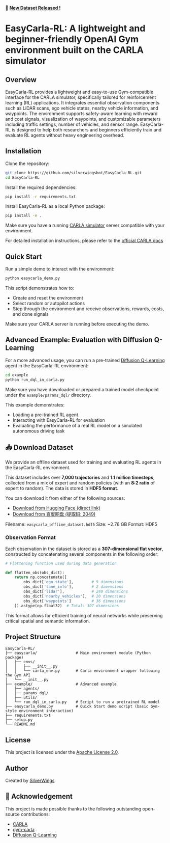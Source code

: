 🚀 [**New Dataset Released !**](#-download-dataset)

# EasyCarla-RL: A lightweight and beginner-friendly OpenAI Gym environment built on the CARLA simulator

## Overview

EasyCarla-RL provides a lightweight and easy-to-use Gym-compatible interface for the CARLA simulator, specifically tailored for reinforcement learning (RL) applications. It integrates essential observation components such as LiDAR scans, ego vehicle states, nearby vehicle information, and waypoints. The environment supports safety-aware learning with reward and cost signals, visualization of waypoints, and customizable parameters including traffic settings, number of vehicles, and sensor range. EasyCarla-RL is designed to help both researchers and beginners efficiently train and evaluate RL agents without heavy engineering overhead.

## Installation

Clone the repository:

```bash
git clone https://github.com/silverwingsbot/EasyCarla-RL.git
cd EasyCarla-RL
```

Install the required dependencies:

```bash
pip install -r requirements.txt
```

Install EasyCarla-RL as a local Python package:

```bash
pip install -e .
```

Make sure you have a running [CARLA simulator](https://carla.org/) server compatible with your environment.

For detailed installation instructions, please refer to the [official CARLA docs](https://carla.readthedocs.io/en/0.9.13/start_quickstart/)

## Quick Start

Run a simple demo to interact with the environment:

```bash
python easycarla_demo.py
```

This script demonstrates how to:
- Create and reset the environment
- Select random or autopilot actions
- Step through the environment and receive observations, rewards, costs, and done signals

Make sure your CARLA server is running before executing the demo.

## Advanced Example: Evaluation with Diffusion Q-Learning

For a more advanced usage, you can run a pre-trained [Diffusion Q-Learning](https://github.com/Zhendong-Wang/Diffusion-Policies-for-Offline-RL) agent in the EasyCarla-RL environment:

```bash
cd example
python run_dql_in_carla.py
```

Make sure you have downloaded or prepared a trained model checkpoint under the `example/params_dql/` directory.

This example demonstrates:
- Loading a pre-trained RL agent
- Interacting with EasyCarla-RL for evaluation
- Evaluating the performance of a real RL model on a simulated autonomous driving task

## 📥 Download Dataset

We provide an offline dataset used for training and evaluating RL agents in the EasyCarla-RL environment.

This dataset includes over **7,000 trajectories** and **1.1 million timesteps**, collected from a mix of expert and random policies (with an **8:2 ratio** of expert to random). The data is stored in **HDF5 format**.

You can download it from either of the following sources:

*  [Download from Hugging Face (direct link)](https://huggingface.co/datasets/silverwingsbot/easycarla/resolve/main/easycarla_offline_dataset.hdf5)
*  [Download from 百度网盘 (提取码: 2049)](https://pan.baidu.com/s/1yhCFzl4RFHzxfszebYnOIg?pwd=2049)

Filename: `easycarla_offline_dataset.hdf5` Size: \~2.76 GB Format: HDF5

### Observation Format

Each observation in the dataset is stored as a **307-dimensional flat vector**, constructed by concatenating several components in the following order:

```python
# Flattening function used during data generation

def flatten_obs(obs_dict):
    return np.concatenate([
        obs_dict['ego_state'],        # 9 dimensions
        obs_dict['lane_info'],        # 2 dimensions
        obs_dict['lidar'],            # 240 dimensions
        obs_dict['nearby_vehicles'],  # 20 dimensions
        obs_dict['waypoints']         # 36 dimensions
    ]).astype(np.float32)  # Total: 307 dimensions
```

This format allows for efficient training of neural networks while preserving critical spatial and semantic information.

## Project Structure

```
EasyCarla-RL/                    
├── easycarla/                 # Main environment module (Python package)
│   ├── envs/                     
│   │   ├── __init__.py           
│   │   └── carla_env.py       # Carla environment wrapper following the Gym API
│   └── __init__.py               
├── example/                   # Advanced example
│   ├── agents/                   
│   ├── params_dql/               
│   ├── utils/                    
│   └── run_dql_in_carla.py    # Script to run a pretrained RL model
├── easycarla_demo.py          # Quick Start demo script (basic Gym-style environment interaction)
├── requirements.txt              
├── setup.py                      
└── README.md                     
```

## License

This project is licensed under the [Apache License 2.0](https://www.apache.org/licenses/LICENSE-2.0).

## Author

Created by [SilverWings](https://github.com/silverwingsbot)

## 💓 Acknowledgement

This project is made possible thanks to the following outstanding open-source contributions:

- [CARLA](https://github.com/carla-simulator/carla)
- [gym-carla](https://github.com/cjy1992/gym-carla)
- [Diffusion Q-Learning](https://github.com/Zhendong-Wang/Diffusion-Policies-for-Offline-RL)
